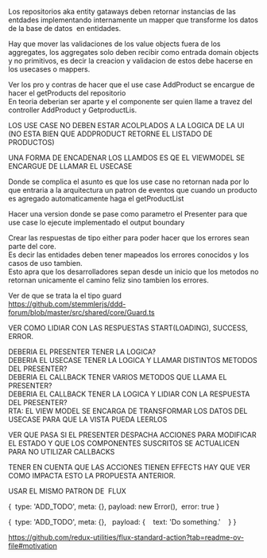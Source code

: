 Los repositorios aka entity gataways deben retornar instancias de las entdades implementando internamente un mapper que transforme los datos de la base de datos  en entidades.

Hay que mover las validaciones de los value objects fuera de los aggregates, los aggregates solo deben recibir como entrada domain objects y no primitivos, es decir la creacion y validacion de estos debe hacerse en los usecases o mappers.

Ver los pro y contras de hacer que el use case AddProduct se encargue de hacer el getProducts del repositorio  
En teoria deberian ser aparte y el componente ser quien llame a travez del controller AddProduct y GetproductLis.

LOS USE CASE NO DEBEN ESTAR ACOLPLADOS A LA LOGICA DE LA UI (NO ESTA BIEN QUE ADDPRODUCT RETORNE EL LISTADO DE PRODUCTOS)

UNA FORMA DE ENCADENAR LOS LLAMDOS ES QE EL VIEWMODEL SE ENCARGUE DE LLAMAR EL USECASE

Donde se complica el asunto es que los use case no retornan nada por lo que entraria a la arquitectura un patron de eventos que cuando un producto es agregado automaticamente haga el getProductList

Hacer una version donde se pase como parametro el Presenter para que use case lo ejecute implementado el output boundary

Crear las respuestas de tipo either para poder hacer que los errores sean parte del core.  
Es decir las entidades deben tener mapeados los errores conocidos y los casos de uso tambien.  
Esto apra que los desarrolladores sepan desde un inicio que los metodos no retornan unicamente el camino feliz sino tambien los errores.

Ver de que se trata la el tipo guard  
https://github.com/stemmlerjs/ddd-forum/blob/master/src/shared/core/Guard.ts

VER COMO LIDIAR CON LAS RESPUESTAS START(LOADING), SUCCESS, ERROR.

DEBERIA EL PRESENTER TENER LA LOGICA?  
DEBERIA EL USECASE TENER LA LOGICA Y LLAMAR DISTINTOS METODOS DEL PRESENTER?  
DEBERIA EL CALLBACK TENER VARIOS METODOS QUE LLAMA EL PRESENTER?  
DEBERIA EL CALLBACK TENER LA LOGICA Y LIDIAR CON LA RESPUESTA DEL PRESENTER?  
RTA: EL VIEW MODEL SE ENCARGA DE TRANSFORMAR LOS DATOS DEL USECASE PARA QUE LA VISTA PUEDA LEERLOS

VER QUE PASA SI EL PRESENTER DESPACHA ACCIONES PARA MODIFICAR EL ESTADO Y QUE LOS COMPONENTES SUSCRITOS SE ACTUALICEN PARA NO UTILIZAR CALLBACKS

TENER EN CUENTA QUE LAS ACCIONES TIENEN EFFECTS HAY QUE VER COMO IMPACTA ESTO LA PROPUESTA ANTERIOR.

USAR EL MISMO PATRON DE  FLUX

{  type: 'ADD_TODO', meta: {}, payload: new Error(),  error: true }

{  type: 'ADD_TODO', meta: {},   payload: {    text: 'Do something.'    } }

https://github.com/redux-utilities/flux-standard-action?tab=readme-ov-file#motivation
